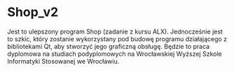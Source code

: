 # Shop_v2
Jest to ulepszony program Shop (zadanie z kursu ALX). Jednocześnie jest to szkic, który zostanie wykorzystany pod budowę programu działającego z bibliotekami Qt, aby stworzyć jego graficzną obsługę. Będzie to praca dyplomowa na studiach podyplomowych na Wrocławskiej Wyższej Szkole Informatyki Stosowanej we Wrocławiu.
